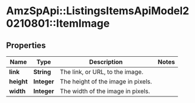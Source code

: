 # AmzSpApi::ListingsItemsApiModel20210801::ItemImage

## Properties
Name | Type | Description | Notes
------------ | ------------- | ------------- | -------------
**link** | **String** | The link, or URL, to the image. | 
**height** | **Integer** | The height of the image in pixels. | 
**width** | **Integer** | The width of the image in pixels. | 

